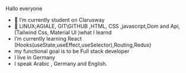 Hallo everyone

- 🔭 I’m currently student on Clarusway
- 🌱 LINUX;AGIALE, GIT\GITHUB ,HTML, CSS ,javascript,Dom and Api,(Tailwind Css, Material UI  )what I learnd
- I’m currently learning React (Hooks(useState,useEffect,useSelector),Routing,Redux)
- my functional goal is to be Full stack developer
- I live in Germany
- I speak Arabic , Germany and English.
  
